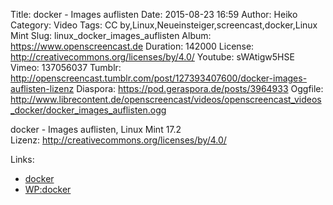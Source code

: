 Title: docker - Images auflisten
Date: 2015-08-23 16:59
Author: Heiko
Category: Video
Tags: CC by,Linux,Neueinsteiger,screencast,docker,Linux Mint
Slug: linux_docker_images_auflisten
Album: https://www.openscreencast.de
Duration: 142000
License: http://creativecommons.org/licenses/by/4.0/
Youtube: sWAtigw5HSE
Vimeo: 137056037
Tumblr: http://openscreencast.tumblr.com/post/127393407600/docker-images-auflisten-lizenz
Diaspora: https://pod.geraspora.de/posts/3964933
Oggfile: http://www.librecontent.de/openscreencast/videos/openscreencast_videos_docker/docker_images_auflisten.ogg

docker - Images auflisten, Linux Mint 17.2  
Lizenz: <http://creativecommons.org/licenses/by/4.0/>

Links:

  * [docker](https://www.docker.com/ "Link zu docker.com/")
  * [WP:docker](https://de.wikipedia.org/wiki/Docker_%28Software%29 "Link zu wikipedia.org")

